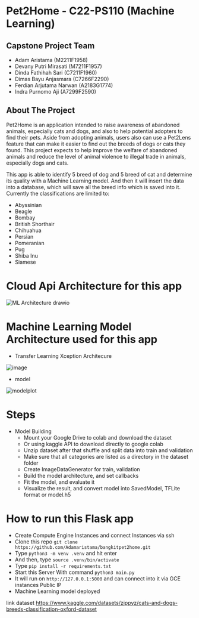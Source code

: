 # Pet2Home - C22-PS110 (Machine Learning)
## Capstone Project Team
- Adam Aristama (M2211F1958) 
- Devany Putri Mirasati (M7211F1957) 
- Dinda Fathihah Sari (C7211F1960) 
- Dimas Bayu Anjasmara (C7266F2290)
- Ferdian Arjutama Narwan (A2183G1774) 
- Indra Purnomo Aji (A7299F2590) 

## About The Project

Pet2Home is an application intended to raise awareness of abandoned animals, especially cats and dogs, and also to help potential adopters to find their pets. Aside from adopting animals, users also can use a Pet2Lens feature that can make it easier to find out the breeds of dogs or cats they found. This project expects to help improve the welfare of abandoned animals and reduce the level of animal violence to illegal trade in animals, especially dogs and cats.


This app is able to identify 5 breed of dog and 5 breed of cat and determine its quality with a Machine Learning model. And then it will insert the data into a database, which will save all the breed info which is saved into it. Currently the classifications are limited to:

- Abyssinian
- Beagle
- Bombay
- British Shorthair
- Chihuahua
- Persian
- Pomeranian
- Pug
- Shiba Inu
- Siamese

# Cloud Api Architecture for this app
![ML Architecture drawio](https://user-images.githubusercontent.com/22671679/173228471-882fb376-6d03-4375-bae4-64739c70f2c2.png)

# Machine Learning Model Architecture used for this app

- Transfer Learning Xception Architecure

![image](https://user-images.githubusercontent.com/53483448/173228123-68ef06e1-39d0-4202-b151-d55991800be2.png)

- model 

![modelplot](https://user-images.githubusercontent.com/53483448/173228156-761de12c-2d64-4f11-b731-b9ce514407f0.png)


# Steps 
- Model Building
  - Mount your Google Drive to colab and download the dataset
  - Or using kaggle API to download directly to google colab
  - Unzip dataset after that shuffle and split data into train and validation
  - Make sure that all categories are listed as a directory in the dataset folder
  - Create ImageDataGenerator for train, validation 
  - Build the model architecture, and set callbacks
  - Fit the model, and evaluate it
  - Visualize the result, and convert model into SavedModel, TFLite format or model.h5


# How to run this Flask app
- Create Compute Engine Instances and connect Instances via ssh
- Clone this repo `git clone https://github.com/Adamaristama/bangkitpet2home.git`
- Type `python3 -m venv .venv` and hit enter
- And then, type `source .venv/bin/activate`
- Type `pip install -r requirements.txt`
- Start this Server With command `python3 main.py`
- It will run on `http://127.0.0.1:5000` and can connect into it via GCE instances Public IP
- Machine Learning model deployed







link dataset https://www.kaggle.com/datasets/zippyz/cats-and-dogs-breeds-classification-oxford-dataset
